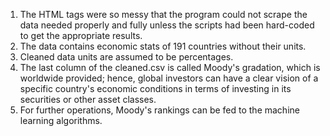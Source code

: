 1. The HTML tags were so messy that the program could not scrape the data needed properly and fully unless the scripts had been hard-coded to get the appropriate results. 
1. The data contains economic stats of 191 countries without their units.
1. Cleaned data units are assumed to be percentages.
1. The last column of the cleaned.csv is called Moody's gradation, which is worldwide provided; hence, global investors can have a clear vision of a specific country's economic conditions in terms of investing in its securities or other asset classes. 
1. For further operations, Moody's rankings can be fed to the machine learning algorithms. 
